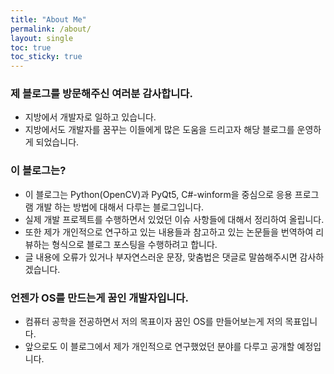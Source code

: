 ```yaml
---
title: "About Me"
permalink: /about/
layout: single
toc: true
toc_sticky: true
---
```


### 제 블로그를 방문해주신 여러분 감사합니다.
- 지방에서 개발자로 일하고 있습니다.
- 지방에서도 개발자를 꿈꾸는 이들에게 많은 도움을 드리고자 해당 블로그를 운영하게 되었습니다.

### 이 블로그는?
- 이 블로그는 Python(OpenCV)과 PyQt5, C#-winform을 중심으로 응용 프로그램 개발 하는 방법에 대해서 다루는 블로그입니다.  
- 실제 개발 프로젝트를 수행하면서 있었던 이슈 사항들에 대해서 정리하여 올립니다.  
- 또한 제가 개인적으로 연구하고 있는 내용들과 참고하고 있는 논문들을 번역하여 리뷰하는 형식으로 블로그 포스팅을 수행하려고 합니다.  
- 글 내용에 오류가 있거나 부자연스러운 문장, 맞춤법은 댓글로 말씀해주시면 감사하겠습니다.

### 언젠가 OS를 만드는게 꿈인 개발자입니다.
- 컴퓨터 공학을 전공하면서 저의 목표이자 꿈인 OS를 만들어보는게 저의 목표입니다.
- 앞으로도 이 블로그에서 제가 개인적으로 연구했었던 분야를 다루고 공개할 예정입니다.